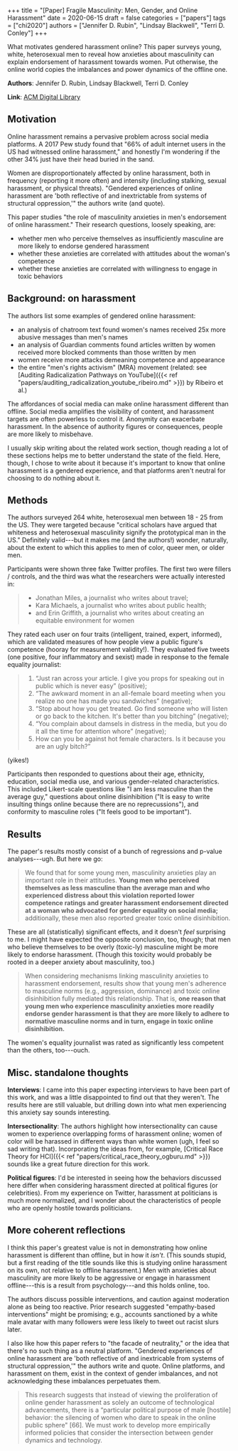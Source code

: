 +++
title = "[Paper] Fragile Masculinity: Men, Gender, and Online Harassment"
date = 2020-06-15
draft = false
categories = ["papers"]
tags = ["chi2020"]
authors = ["Jennifer D. Rubin", "Lindsay Blackwell", "Terri D. Conley"]
+++

What motivates gendered harassment online? This paper surveys young, white, heterosexual men to reveal how anxieties about masculinity can explain endorsement of harassment towards women. Put otherwise, the online world copies the imbalances and power dynamics of the offline one.

<!--more-->

**Authors**: Jennifer D. Rubin, Lindsay Blackwell, Terri D. Conley

**Link**: [ACM Digital Library](https://dl.acm.org/doi/abs/10.1145/3313831.3376645)


## Motivation
Online harassment remains a pervasive problem across social media platforms. A 2017 Pew study found that "66% of adult internet users in the US had witnessed online harassment," and honestly I'm wondering if the other 34% just have their head buried in the sand.

Women are disproportionately affected by online harassment, both in frequency (reporting it more often) and intensity (including stalking, sexual harassment, or physical threats). "Gendered experiences of online harassment are 'both reflective of and inextrictable from systems of structural oppression,'" the authors write (and quote).

This paper studies "the role of masculinity anxieties in men's endorsement of online harassment." Their research questions, loosely speaking, are:
 * whether men who perceive themselves as insufficiently masculine are more likely to endorse gendered harassment
 * whether these anxieties are correlated with attitudes about the woman's competence
 * whether these anxieties are correlated with willingness to engage in toxic behaviors


## Background: on harassment
The authors list some examples of gendered online harassment:
 * an analysis of chatroom text found women's names received 25x more abusive messages than men's names
 * an analysis of Guardian comments found articles written by women received more blocked comments than those written by men
 * women receive more attacks demeaning competence and appearance
 * the entire "men's rights activism" (MRA) movement (related: see [Auditing Radicalization Pathways on YouTube]({{< ref "papers/auditing_radicalization_youtube_ribeiro.md" >}}) by Ribeiro et al.)

The affordances of social media can make online harassment different than offline. Social media amplifies the visibility of content, and harassment targets are often powerless to control it. Anonymity can exacerbate harassment. In the absence of authority figures or consequences, people are more likely to misbehave.

I usually skip writing about the related work section, though reading a lot of these sections helps me to better understand the state of the field. Here, though, I chose to write about it because it's important to know that online harassment is a gendered experience, and that platforms aren't neutral for choosing to do nothing about it.


## Methods
The authors surveyed 264 white, heterosexual men between 18 - 25 from the US. They were targeted because "critical scholars have argued that whiteness and heterosexual masculinity signify the prototypical man in the US." Definitely valid---but it makes me (and the authors!) wonder, naturally, about the extent to which this applies to men of color, queer men, or older men.

Participants were shown three fake Twitter profiles. The first two were fillers / controls, and the third was what the researchers were actually interested in:
 > * Jonathan Miles, a journalist who writes about travel;
 > * Kara Michaels, a journalist who writes about public health;
 > * and Erin Griffith, a journalist who writes about creating an equitable environment for women

They rated each user on four traits (intelligent, trained, expert, informed), which are validated measures of how people view a public figure's competence (hooray for measurement validity!). They evaluated five tweets (one positive, four inflammatory and sexist) made in response to the female equality journalist:

> 1. “Just ran across your article. I give you props for speaking out in public which is never easy” (positive);
> 2. “The awkward moment in an all-female board meeting when you realize no one has made you sandwiches” (negative);
> 3. “Stop about how you get treated. Go find someone who will listen or go back to the kitchen. It's better than you bitching” (negative);
> 4. “You complain about damsels in distress in the media, but you do it all the time for attention whore” (negative);
> 5. How can you be against hot female characters. Is it because you are an ugly bitch?”

(yikes!)

Participants then responded to questions about their age, ethnicity, education, social media use, and various gender-related characteristics. This included Likert-scale questions like "I am less masculine than the average guy," questions about online disinhibition ("It is easy to write insulting things online because there are no reprecussions"), and conformity to masculine roles ("It feels good to be important").


## Results
The paper's results mostly consist of a bunch of regressions and p-value analyses---ugh. But here we go:

> We found that for some young men, masculinity anxieties play an important role in their attitudes. **Young men who perceived themselves as less masculine than the average man and who experienced distress about this violation reported lower competence ratings and greater harassment endorsement directed at a woman who advocated for gender equality on social media;** additionally, these men also reported greater toxic online disinhibition.

These are all (statistically) significant effects, and it doesn't *feel* surprising to me. I might have expected the opposite conclusion, too, though; that men who believe themselves to be overly (toxic-ly) masculine might be more likely to endorse harassment. (Though this toxicity would probably be rooted in a deeper anxiety about masculinity, too.)

> When considering mechanisms linking masculinity anxieties to harassment endorsement, results show that young men's adherence to masculine norms (e.g., aggression, dominance) and toxic online disinhibition fully mediated this relationship. That is, **one reason that young men who experience masculinity anxieties more readily endorse gender harassment is that they are more likely to adhere to normative masculine norms and in turn, engage in toxic online disinhibition.**

The women's equality journalist was rated as significantly less competent than the others, too---ouch. 


## Misc. standalone thoughts
**Interviews**: I came into this paper expecting interviews to have been part of this work, and was a little disappointed to find out that they weren't. The results here are still valuable, but drilling down into what men experiencing this anxiety say sounds interesting.

**Intersectionality**: The authors highlight how intersectionality can cause women to experience overlapping forms of harassment online; women of color will be harassed in different ways than white women (ugh, I feel so sad writing that). Incorporating the ideas from, for example, [Critical Race Theory for HCI]({{< ref "papers/critical_race_theory_ogburu.md" >}}) sounds like a great future direction for this work.

**Political figures**: I'd be interested in seeing how the behaviors discussed here differ when considering harassment directed at political figures (or celebrities). From my experience on Twitter, harassment at politicians is much more normalized, and I wonder about the characteristics of people who are openly hostile towards politicians.


## More coherent reflections
I think this paper's greatest value is not in demonstrating how online harassment is different than offline, but in how it *isn't*. (This sounds stupid, but a first reading of the title sounds like this is studying online harassment on its own, not relative to offline harassment.) Men with anxieties about masculinity are more likely to be aggressive or engage in harassment offline---this is a result from psychology---and this holds online, too.

The authors discuss possible interventions, and caution against moderation alone as being too reactive. Prior research suggested "empathy-based interventions" might be promising; e.g., accounts sanctioned by a white male avatar with many followers were less likely to tweet out racist slurs later.

I also like how this paper refers to "the facade of neutrality," or the idea that there's no such thing as a neutral platform. "Gendered experiences of online harassment are 'both reflective of and inextricable from systems of structural oppression,'" the authors write and quote. Online platforms, and harassment on them, exist in the context of gender imbalances, and not acknowledging these imbalances perpetuates them.

> This research suggests that instead of viewing the proliferation of online gender harassment as solely an outcome of technological advancements, there is a “particular political purpose of male [hostile] behavior: the silencing of women who dare to speak in the online public sphere" [66]. We must work to develop more empirically informed policies that consider the intersection between gender dynamics and technology.
